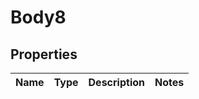 
# Body8

## Properties
Name | Type | Description | Notes
------------ | ------------- | ------------- | -------------




